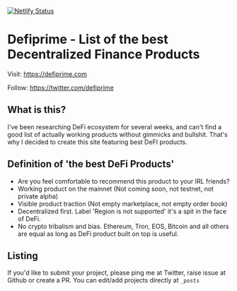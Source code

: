 [![Netlify Status](https://api.netlify.com/api/v1/badges/cf5973b6-5ffd-496f-92ac-4503e60446aa/deploy-status)](https://app.netlify.com/sites/vigorous-pasteur-b56317/deploys)

# Defiprime - List of the best Decentralized Finance Products

Visit: https://defiprime.com

Follow: https://twitter.com/defiprime  

## What is this?

I've been researching DeFi ecosystem for several weeks, and can't find a good list of actually working products without gimmicks and bullshit. That's why I decided to create this site featuring best DeFI products.

## Definition of 'the best DeFi Products'

* Are you feel comfortable to recommend this product to your IRL friends?
* Working product on the mainnet (Not coming soon, not testnet, not private alpha)
* Visible product traction (Not empty marketplace, not empty order book)
* Decentralized first. Label 'Region is not supported' it's a spit in the face of DeFi.
* No crypto tribalism and bias. Ethereum, Tron, EOS, Bitcoin and all others are equal as long as DeFi product built on top is useful.

## Listing

If you'd like to submit your project, please ping me at Twitter, raise issue at Github or create a PR. You can edit/add projects directly at `_posts`
